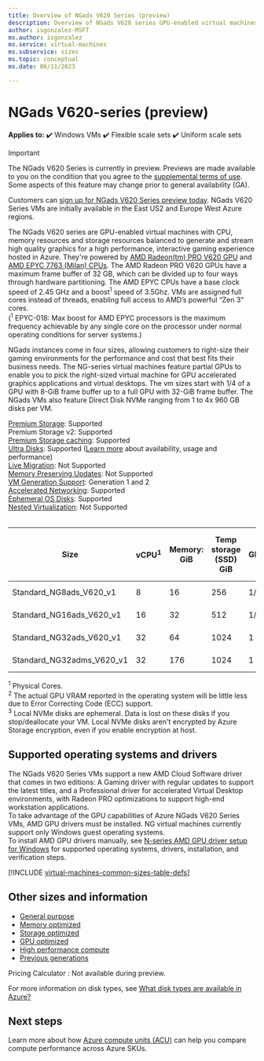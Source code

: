 ```yaml
---
title: Overview of NGads V620 Series (preview)
description: Overview of NGads V620 series GPU-enabled virtual machines  
author: isgonzalez-MSFT 
ms.author: isgonzalez
ms.service: virtual-machines
ms.subservice: sizes
ms.topic: conceptual
ms.date: 06/11/2023 

---
```


# NGads V620-series (preview)

**Applies to:** :heavy_check_mark: Windows VMs :heavy_check_mark: Flexible scale sets :heavy_check_mark: Uniform scale sets

> [!IMPORTANT]
> The NGads V620 Series is currently in preview. Previews are made available to you on the condition that you agree to the [supplemental terms of use](https://azure.microsoft.com/support/legal/preview-supplemental-terms/). Some aspects of this feature may change prior to general availability (GA). 
>
> Customers can [sign up for NGads V620 Series preview today](https://aka.ms/NGadsV620-Series-Public-Preview). NGads V620 Series VMs are initially available in the East US2 and Europe West Azure regions.

The NGads V620 series are GPU-enabled virtual machines with CPU, memory resources and storage resources balanced to generate and stream high quality graphics for a high performance, interactive gaming experience hosted in Azure.  They're powered by [AMD Radeon(tm) PRO V620 GPU](https://www.amd.com/en/products/server-accelerators/amd-radeon-pro-v620) and [AMD EPYC 7763 (Milan) CPUs](https://www.amd.com/en/products/cpu/amd-epyc-7763).  The AMD Radeon PRO V620 GPUs have a maximum frame buffer of 32 GB, which can be divided up to four ways through hardware partitioning. The AMD EPYC CPUs have a base clock speed of 2.45 GHz and a boost<sup>1</sup> speed of 3.5Ghz. VMs are assigned full cores instead of threads, enabling full access to AMD’s powerful “Zen 3” cores.<br>
(<sup>1</sup> EPYC-018: Max boost for AMD EPYC processors is the maximum frequency achievable by any single core on the processor under normal operating conditions for server systems.)

NGads instances come in four sizes, allowing customers to right-size their gaming environments for the performance and cost that best fits their business needs. The NG-series virtual machines feature partial GPUs to enable you to pick the right-sized virtual machine for GPU accelerated graphics applications and virtual desktops.  The vm sizes start with 1/4 of a GPU with 8-GiB frame buffer up to a full GPU with 32-GiB frame buffer. The NGads VMs also feature Direct Disk NVMe ranging from 1 to 4x 960 GB disks per VM.


[Premium Storage](premium-storage-performance.md): Supported<br>
Premium Storage v2: Supported<br>
[Premium Storage caching](premium-storage-performance.md): Supported<br>
[Ultra Disks](disks-types.md#ultra-disks): Supported ([Learn more](https://techcommunity.microsoft.com/t5/azure-compute/ultra-disk-storage-for-hpc-and-gpu-vms/ba-p/2189312) about availability, usage and performance) <br>
[Live Migration](maintenance-and-updates.md): Not Supported<br>
[Memory Preserving Updates](maintenance-and-updates.md): Not Supported<br>
[VM Generation Support](generation-2.md): Generation 1 and 2<br>
[Accelerated Networking](../virtual-network/create-vm-accelerated-networking-cli.md): Supported<br>
[Ephemeral OS Disks](ephemeral-os-disks.md): Supported <br>
[Nested Virtualization](/virtualization/hyper-v-on-windows/user-guide/nested-virtualization): Not Supported<br>
<br> 

| Size | vCPU<sup>1</sup> | Memory: GiB | Temp storage (SSD) GiB | GPU | GPU Memory GiB<sup>2</sup> | Max data disks |  Max uncached disk throughput: IOPS/MBps | Direct Disk NVMe<sup>3</sup> | Max NICs / Max network bandwidth (Mbps) |
|---|---|---|---|---|---|---|---|---|---|
| Standard_NG8ads_V620_v1               | 8  | 16  | 256  | 1/4 | 8  | 8  | 12800 / 200 | 1x 960 GB | 2 / 10000 |
| Standard_NG16ads_V620_v1              | 16 | 32  | 512  | 1/2 | 16 | 16 | 25600 / 384 | 2x 960 GB | 4 / 20000 |
| Standard_NG32ads_V620_v1              | 32 | 64  | 1024 | 1   | 32 | 32 | 51200 / 768 | 4x 960 GB | 8 / 40000 |
| Standard_NG32adms_V620_v1             | 32 | 176 | 1024 | 1   | 32 | 32 | 51200 / 768 | 4x 960 GB | 8 / 40000 |

<sup>1</sup> Physical Cores.  
<sup>2</sup> The actual GPU VRAM reported in the operating system will be little less due to Error Correcting Code (ECC) support.<br>
<sup>3</sup> Local NVMe disks are ephemeral. Data is lost on these disks if you stop/deallocate your VM. Local NVMe disks aren't encrypted by Azure Storage encryption, even if you enable encryption at host.

## Supported operating systems and drivers

The NGads V620 Series VMs support a new AMD Cloud Software driver that comes in two editions: A Gaming driver with regular updates to support the latest titles, and a Professional driver for accelerated Virtual Desktop environments, with Radeon PRO optimizations to support high-end workstation applications. <br>
To take advantage of the GPU capabilities of Azure NGads V620 Series VMs, AMD GPU drivers must be installed. NG virtual machines currently support only Windows guest operating systems.<br>
To install AMD GPU drivers manually, see [N-series AMD GPU driver setup for Windows](./windows/n-series-amd-driver-setup.md) for supported operating systems, drivers, installation, and verification steps.

[!INCLUDE [virtual-machines-common-sizes-table-defs](../../includes/virtual-machines-common-sizes-table-defs.md)]

## Other sizes and information

- [General purpose](sizes-general.md)
- [Memory optimized](sizes-memory.md)
- [Storage optimized](sizes-storage.md)
- [GPU optimized](sizes-gpu.md)
- [High performance compute](sizes-hpc.md)
- [Previous generations](sizes-previous-gen.md)

Pricing Calculator : Not available during preview.

For more information on disk types, see [What disk types are available in Azure?](disks-types.md)

## Next steps

Learn more about how [Azure compute units (ACU)](acu.md) can help you compare compute performance across Azure SKUs.
